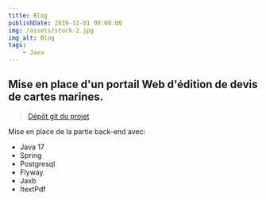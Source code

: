 ```yaml
---
title: Blog
publishDate: 2019-12-01 00:00:00
img: /assets/stock-2.jpg
img_alt: Blog
tags:
    - Java
---
```


## Mise en place d'un portail Web d'édition de devis de cartes marines.

> <a href="https://github.com/Youssefh71/cartes1">Dépôt git du projet</a>

Mise en place de la partie back-end avec:
   + Java 17
   + Spring
   + Postgresql
   + Flyway
   + Jaxb
   + ItextPdf